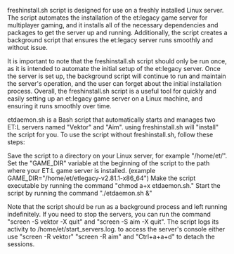 freshinstall.sh script is designed for use on a freshly installed Linux server. The script automates the installation of the et:legacy game server for multiplayer gaming, and it installs all of the necessary dependencies and packages to get the server up and running. Additionally, the script creates a background script that ensures the et:legacy server runs smoothly and without issue.

It is important to note that the freshinstall.sh script should only be run once, as it is intended to automate the initial setup of the et:legacy server. Once the server is set up, the background script will continue to run and maintain the server's operation, and the user can forget about the initial installation process. Overall, the freshinstall.sh script is a useful tool for quickly and easily setting up an et:legacy game server on a Linux machine, and ensuring it runs smoothly over time.


etdaemon.sh is a Bash script that automatically starts and manages two ET:L servers named "Vektor" and "Aim".
using freshinstall.sh will "install" the script for you.
To use the script without freshinstall.sh, follow these steps:

Save the script to a directory on your Linux server, for example "/home/et/".
Set the "GAME_DIR" variable at the beginning of the script to the path where your ET:L game server is installed. (example GAME_DIR="/home/et/etlegacy-v2.81.1-x86_64")
Make the script executable by running the command "chmod a+x etdaemon.sh."
Start the script by running the command "./etdaemon.sh &"

Note that the script should be run as a background process and left running indefinitely.
If you need to stop the servers, you can run the command "screen -S vektor -X quit" and "screen -S aim -X quit".
The script logs its activity to /home/et/start_servers.log.
to access the server's console either use "screen -R vektor" "screen -R aim" and "Ctrl+a+a+d" to detach the sessions.
